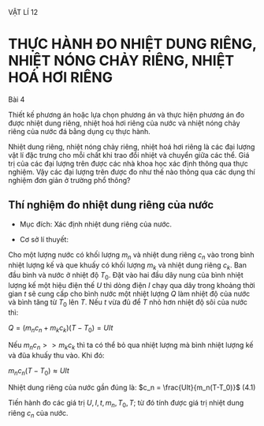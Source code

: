 VẬT LÍ 12

# THỰC HÀNH ĐO NHIỆT DUNG RIÊNG, NHIỆT NÓNG CHẢY RIÊNG, NHIỆT HOÁ HƠI RIÊNG

Bài 4

Thiết kế phương án hoặc lựa chọn phương án và thực hiện phương án đo được nhiệt dung riêng, nhiệt hoá hơi riêng của nước và nhiệt nóng chảy riêng của nước đá bằng dụng cụ thực hành.

Nhiệt dung riêng, nhiệt nóng chảy riêng, nhiệt hoá hơi riêng là các đại lượng vật lí đặc trưng cho mỗi chất khi trao đổi nhiệt và chuyển giữa các thể. Giá trị của các đại lượng trên được các nhà khoa học xác định thông qua thực nghiệm. Vậy các đại lượng trên được đo như thế nào thông qua các dụng thí nghiệm đơn giản ở trường phổ thông?

## Thí nghiệm đo nhiệt dung riêng của nước

* Mục đích: Xác định nhiệt dung riêng của nước.

* Cơ sở lí thuyết:

Cho một lượng nước có khối lượng $m_n$ và nhiệt dung riêng $c_n$ vào trong bình nhiệt lượng kế và que khuấy có khối lượng $m_k$ và nhiệt dung riêng $c_k$. Ban đầu bình và nước ở nhiệt độ $T_0$. Đặt vào hai đầu dây nung của bình nhiệt lượng kế một hiệu điện thế $U$ thì dòng điện $I$ chạy qua dây trong khoảng thời gian $t$ sẽ cung cấp cho bình nước một nhiệt lượng $Q$ làm nhiệt độ của nước và bình tăng từ $T_0$ lên $T$. Nếu $t$ vừa đủ để $T$ nhỏ hơn nhiệt độ sôi của nước thì:

$Q = (m_nc_n + m_kc_k)(T - T_0) = UIt$

Nếu $m_nc_n >> m_kc_k$ thì ta có thể bỏ qua nhiệt lượng mà bình nhiệt lượng kế và đũa khuấy thu vào. Khi đó:

$m_nc_n(T - T_0) \approx UIt$

Nhiệt dung riêng của nước gần đúng là: $c_n = \frac{UIt}{m_n(T-T_0)}$ (4.1)

Tiến hành đo các giá trị $U, I, t, m_n, T_0, T$; từ đó tính được giá trị nhiệt dung riêng $c_n$ của nước.